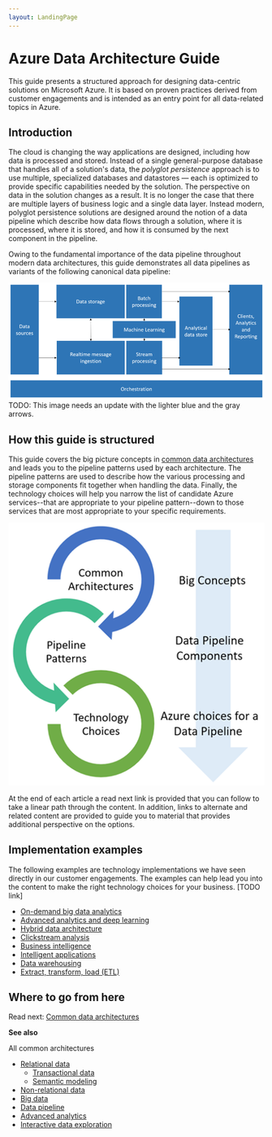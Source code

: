 ```yaml
---
layout: LandingPage
---
```


# Azure Data Architecture Guide

This guide presents a structured approach for designing data-centric solutions on Microsoft Azure. It is based on proven practices derived from customer engagements and is intended as an entry point for all data-related topics in Azure. 

## Introduction

The cloud is changing the way applications are designed, including how data is processed and stored. Instead of a single general-purpose database that handles all of a solution's data, the _polyglot persistence_ approach is to use multiple, specialized databases and datastores — each is optimized to provide specific capabilities needed by the solution. The perspective on data in the solution changes as a result. It is no longer the case that there are multiple layers of business logic and a single data layer. Instead modern, polyglot persistence solutions are designed around the notion of a data pipeline which describe how data flows through a solution, where it is processed, where it is stored, and how it is consumed by the next component in the pipeline. 

Owing to the fundamental importance of the data pipeline throughout modern data architectures, this guide demonstrates all data pipelines as variants of the following canonical data pipeline:  

![Overview Data Pipeline](./images/overall-data-pipeline.png)
TODO: This image needs an update with the lighter blue and the gray arrows.

## How this guide is structured

This guide covers the big picture concepts in [common data architectures](./common-architectures/index.md) and leads you to the pipeline patterns used by each architecture. The pipeline patterns are used to describe how the various processing and storage components fit together when handling the data. Finally, the technology choices will help you narrow the list of candidate Azure services--that are appropriate to your pipeline pattern--down to those services that are most appropriate to your specific requirements.

![Overview of the structure of the guide](./images/overview-flowchart.png)

At the end of each article a read next link is provided that you can follow to take a linear path through the content. In addition, links to alternate and related content are provided to guide you to material that provides additional perspective on the options. 

## Implementation examples

The following examples are technology implementations we have seen directly in our customer engagements. The examples can help lead you into the content to make the right technology choices for your business. [TODO link]
- [On-demand big data analytics](./implementation-examples/on-demand-big-data-analytics.md)
- [Advanced analytics and deep learning](./implementation-examples/advanced-analytics-deep-learning.md)
- [Hybrid data architecture](./implementation-examples/hybrid-data-architecture.md)
- [Clickstream analysis](./implementation-examples/clickstream-analysis.md)
- [Business intelligence](./implementation-examples/business-intelligence.md)
- [Intelligent applications](./implementation-examples/intelligent-applications.md)
- [Data warehousing](./implementation-examples/data-warehousing.md)
- [Extract, transform, load (ETL)](./implementation-examples/etl.md)

## Where to go from here
Read next:
[Common data architectures](./common-architectures/index.md)

**See also**

All common architectures
- [Relational data](./common-architectures/relational-data.md)
    - [Transactional data](./common-architectures/relational-data.md#transactional-data)
    - [Semantic modeling](./common-architectures/relational-data.md#semantic-modeling)
- [Non-relational data](./common-architectures/non-relational-data.md)
- [Big data](./common-architectures/big-data.md)
- [Data pipeline](./common-architectures/data-pipeline.md)
- [Advanced analytics](./common-architectures/advanced-analytics.md)
- [Interactive data exploration](./common-architectures/interactive-data-exploration.md)

